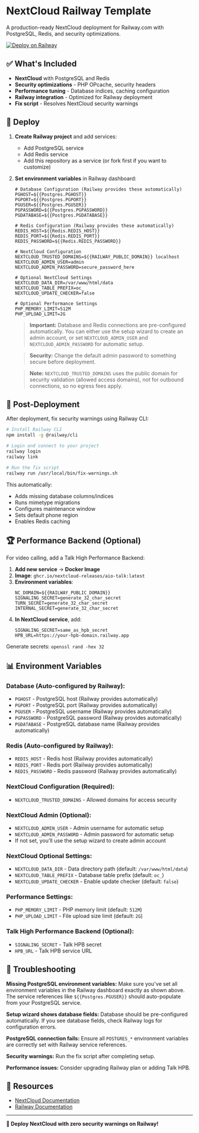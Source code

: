 # NextCloud Railway Template

A production-ready NextCloud deployment for Railway.com with PostgreSQL, Redis, and security optimizations.

[![Deploy on Railway](https://railway.com/button.svg)](https://railway.com/deploy/YLCYUz?referralCode=CGGc7W)

## ✅ What's Included

- **NextCloud** with PostgreSQL and Redis
- **Security optimizations** - PHP OPcache, security headers
- **Performance tuning** - Database indices, caching configuration  
- **Railway integration** - Optimized for Railway deployment
- **Fix script** - Resolves NextCloud security warnings

## 🚀 Deploy

1. **Create Railway project** and add services:
   - Add PostgreSQL service
   - Add Redis service
   - Add this repository as a service (or fork first if you want to customize)
2. **Set environment variables** in Railway dashboard:
   ```
   # Database Configuration (Railway provides these automatically)
   PGHOST=${{Postgres.PGHOST}}
   PGPORT=${{Postgres.PGPORT}}
   PGUSER=${{Postgres.PGUSER}}
   PGPASSWORD=${{Postgres.PGPASSWORD}}
   PGDATABASE=${{Postgres.PGDATABASE}}
   
   # Redis Configuration (Railway provides these automatically)
   REDIS_HOST=${{Redis.REDIS_HOST}}
   REDIS_PORT=${{Redis.REDIS_PORT}}
   REDIS_PASSWORD=${{Redis.REDIS_PASSWORD}}
   
   # NextCloud Configuration
   NEXTCLOUD_TRUSTED_DOMAINS=${{RAILWAY_PUBLIC_DOMAIN}} localhost
   NEXTCLOUD_ADMIN_USER=admin
   NEXTCLOUD_ADMIN_PASSWORD=secure_password_here
   
   # Optional NextCloud Settings
   NEXTCLOUD_DATA_DIR=/var/www/html/data
   NEXTCLOUD_TABLE_PREFIX=oc_
   NEXTCLOUD_UPDATE_CHECKER=false
   
   # Optional Performance Settings
   PHP_MEMORY_LIMIT=512M
   PHP_UPLOAD_LIMIT=2G
   ```
   
   > **Important:** Database and Redis connections are pre-configured automatically. You can either use the setup wizard to create an admin account, or set `NEXTCLOUD_ADMIN_USER` and `NEXTCLOUD_ADMIN_PASSWORD` for automatic setup.
   
   > **Security:** Change the default admin password to something secure before deployment.
   
   > **Note:** `NEXTCLOUD_TRUSTED_DOMAINS` uses the public domain for security validation (allowed access domains), not for outbound connections, so no egress fees apply.

## 🔧 Post-Deployment

After deployment, fix security warnings using Railway CLI:

```bash
# Install Railway CLI
npm install -g @railway/cli

# Login and connect to your project
railway login
railway link

# Run the fix script
railway run /usr/local/bin/fix-warnings.sh
```

This automatically:
- Adds missing database columns/indices
- Runs mimetype migrations
- Configures maintenance window  
- Sets default phone region
- Enables Redis caching

## 🏆 Performance Backend (Optional)

For video calling, add a Talk High Performance Backend:

1. **Add new service** → **Docker Image**
2. **Image**: `ghcr.io/nextcloud-releases/aio-talk:latest`
3. **Environment variables**:
   ```
   NC_DOMAIN=${{RAILWAY_PUBLIC_DOMAIN}}
   SIGNALING_SECRET=generate_32_char_secret
   TURN_SECRET=generate_32_char_secret  
   INTERNAL_SECRET=generate_32_char_secret
   ```
4. **In NextCloud service**, add:
   ```
   SIGNALING_SECRET=same_as_hpb_secret
   HPB_URL=https://your-hpb-domain.railway.app
   ```

Generate secrets: `openssl rand -hex 32`

## 📊 Environment Variables

### Database (Auto-configured by Railway):
- `PGHOST` - PostgreSQL host (Railway provides automatically)
- `PGPORT` - PostgreSQL port (Railway provides automatically)  
- `PGUSER` - PostgreSQL username (Railway provides automatically)
- `PGPASSWORD` - PostgreSQL password (Railway provides automatically)
- `PGDATABASE` - PostgreSQL database name (Railway provides automatically)

### Redis (Auto-configured by Railway):
- `REDIS_HOST` - Redis host (Railway provides automatically)
- `REDIS_PORT` - Redis port (Railway provides automatically)
- `REDIS_PASSWORD` - Redis password (Railway provides automatically)

### NextCloud Configuration (Required):
- `NEXTCLOUD_TRUSTED_DOMAINS` - Allowed domains for access security

### NextCloud Admin (Optional):
- `NEXTCLOUD_ADMIN_USER` - Admin username for automatic setup
- `NEXTCLOUD_ADMIN_PASSWORD` - Admin password for automatic setup
- If not set, you'll use the setup wizard to create admin account

### NextCloud Optional Settings:
- `NEXTCLOUD_DATA_DIR` - Data directory path (default: `/var/www/html/data`)
- `NEXTCLOUD_TABLE_PREFIX` - Database table prefix (default: `oc_`)
- `NEXTCLOUD_UPDATE_CHECKER` - Enable update checker (default: `false`)

### Performance Settings:
- `PHP_MEMORY_LIMIT` - PHP memory limit (default: `512M`)
- `PHP_UPLOAD_LIMIT` - File upload size limit (default: `2G`)

### Talk High Performance Backend (Optional):
- `SIGNALING_SECRET` - Talk HPB secret
- `HPB_URL` - Talk HPB service URL

## 🐛 Troubleshooting

**Missing PostgreSQL environment variables:** Make sure you've set all environment variables in the Railway dashboard exactly as shown above. The service references like `${{Postgres.PGUSER}}` should auto-populate from your PostgreSQL service.

**Setup wizard shows database fields:** Database should be pre-configured automatically. If you see database fields, check Railway logs for configuration errors.

**PostgreSQL connection fails:** Ensure all `POSTGRES_*` environment variables are correctly set with Railway service references.

**Security warnings:** Run the fix script after completing setup.

**Performance issues:** Consider upgrading Railway plan or adding Talk HPB.

## 📖 Resources

- [NextCloud Documentation](https://docs.nextcloud.com/)
- [Railway Documentation](https://docs.railway.com/)

---

**🎉 Deploy NextCloud with zero security warnings on Railway!**
